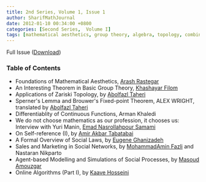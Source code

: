 ```yaml
---
title: 2nd Series, Volume 1, Issue 1
author: SharifMathJournal
date: 2012-01-10 00:34:00 +0800
categories: [Second Series,  Volume I]
tags: [mathematical aesthetics, group theory, algebra, topology, combinatorics, algorithms, interview, mathematical analysis, logic, computability, social sciences, online algorithms, Sperner lemma, Brouwer fixed-point theorem, Yuri Manin]
---
```


Full Issue ([Download](/assets/archive/secondSeries/2ndSeries_Vol1_Issue1.pdf))

### Table of Contents

- Foundations of Mathematical Aesthetics, [Arash Rastegar](http://math.sharif.ir/faculties/rastegar)
- An Interesting Theorem in Basic Group Theory, [Khashayar Filom](https://sites.google.com/site/kfilommath/)
- Applications of Zariski Topology, by [Abolfazl Taheri](https://ir.linkedin.com/in/abolfazl-taheri-79077076?original_referer=https%3A%2F%2Fwww.google.com%2F)
- Sperner's Lemma and Brouwer's Fixed-point Theorem, ALEX WRIGHT, translated by [Abolfazl Taheri](https://ir.linkedin.com/in/abolfazl-taheri-79077076?original_referer=https%3A%2F%2Fwww.google.com%2F)
- Differentiablity of Continuous Functions, Arman Khaledi
- We do not choose mathematics as our profession, it chooses us: Interview with Yuri Manin, [Emad Nasrollahpour Samami](https://www.linkedin.com/in/emad-nasrollahpour-03a36b50/)
- On Self-reference (I), by [Amir Akbar Tabatabai](https://amirtabatabai.github.io/)
- A Formal Overview of Social Laws, by [Eugene Ghanizadeh](https://github.com/loreanvictor)
- Sales and Marketing in Social Networks, by [MohammadAmin Fazli](https://sina.sharif.edu/~fazli/) and Nastaran Nikparto
- Agent-based Modelling and Simulations of Social Processes, by [Masoud Amouzgar](https://ir.linkedin.com/in/masoud-amouzgar-17903529)
- Online Algorithms (Part I), by [Kaave Hosseini](https://www.cs.rochester.edu/u/shossei2/)
